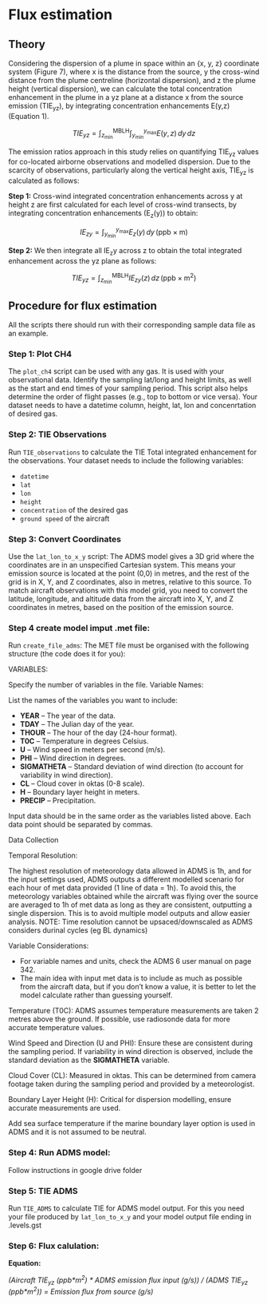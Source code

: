 # Flux estimation
## Theory 

Considering the dispersion of a plume in space within an {x, y, z} coordinate system (Figure 7), where x is the distance from the source, y the cross-wind distance from the plume centreline (horizontal dispersion), and z the plume height (vertical dispersion), we can calculate the total concentration enhancement in the plume in a yz plane at a distance x from the source emission (TIE<sub>yz</sub>), by integrating concentration enhancements E(y,z) (Equation 1).

$$
TIE_{yz} = \int_{z_{\text{min}}}^{\text{MBLH}} \int_{y_{\text{min}}}^{y_{\text{max}}} E(y,z) \, dy \, dz
$$

The emission ratios approach in this study  relies on quantifying TIE<sub>yz</sub> values for co-located airborne observations and modelled dispersion. Due to the scarcity of observations, particularly along the vertical height axis, TIE<sub>yz</sub> is calculated as follows:

**Step 1:** Cross-wind integrated concentration enhancements across y at height z are first calculated for each level of cross-wind transects, by integrating concentration enhancements (E<sub>z</sub>(y)) to obtain:

$$
IE_{zy} = \int_{y_{\text{min}}}^{y_{\text{max}}} E_{z}(y) \, dy   \,(\text{ppb} \times \text{m})
$$

**Step 2:** We then integrate all IE<sub>z</sub>y across z to obtain the total integrated enhancement across the yz plane as follows:

$$
TIE_{yz}  = \int_{z_{\text{min}}}^{\text{MBLH}} IE_{zy}(z) \, dz \,(\text{ppb} \times \text{m}^2)
$$


## Procedure for flux estimation

All the scripts there should run with their corresponding sample data file as an example. 

### Step 1: Plot CH4

The `plot_ch4` script can be used with any gas. It is used with your observational data. Identify the sampling lat/long and height limits, as well as the start and end times of your sampling period. This script also helps determine the order of flight passes (e.g., top to bottom or vice versa). Your dataset needs to have a datetime column, height, lat, lon and concenrtation of desired gas. 

### Step 2: TIE Observations

Run `TIE_observations` to calculate the TIE Total integrated enhancement for the observations. Your dataset needs to include the following variables:
- `datetime`
- `lat`
- `lon`
- `height`
- `concentration` of the desired gas
- `ground speed` of the aircraft

### Step 3: Convert Coordinates

Use the `lat_lon_to_x_y` script: The ADMS model gives a 3D grid where the coordinates are in an unspecified Cartesian system. This means your emission source is located at the point (0,0) in metres, and the rest of the grid is in X, Y, and Z coordinates, also in metres, relative to this source.
To match aircraft observations with this model grid, you need to convert the latitude, longitude, and altitude data from the aircraft into X, Y, and Z coordinates in metres, based on the position of the emission source.

### Step 4 create model imput .met file: 
Run `create_file_adms`: 
The MET file must be organised with the following structure (the code does it for you):

 VARIABLES:

Specify the number of variables in the file. 
 Variable Names:

List the names of the variables you want to include:
- **YEAR** – The year of the data.
- **TDAY** – The Julian day of the year.
- **THOUR** – The hour of the day (24-hour format).
- **T0C** – Temperature in degrees Celsius.
- **U** – Wind speed in meters per second (m/s).
- **PHI** – Wind direction in degrees.
- **SIGMATHETA** – Standard deviation of wind direction (to account for variability in wind direction).
- **CL** – Cloud cover in oktas (0-8 scale).
- **H** – Boundary layer height in meters.
- **PRECIP** – Precipitation.

Input data should be in the same order as the variables listed above. Each data point should be separated by commas.

 Data Collection 

Temporal Resolution:

The highest resolution of meteorology data allowed in ADMS is 1h, and for the input settings used, ADMS outputs a different modelled scenario for each hour of met data provided (1 line of data = 1h). To avoid this, the meteorology variables obtained while the aircraft was flying over the source are averaged to 1h of met data as long as they are consistent, outputting a single dispersion. This is to avoid multiple model outputs and allow easier analysis. 
 NOTE: Time resolution cannot be upsaced/downscaled as ADMS considers durinal cycles (eg BL dynamics) 

 Variable Considerations:

- For variable names and units, check the ADMS 6 user manual on page 342.
- The main idea with input met data is to include as much as possible from the aircraft data, but if you don’t know a value, it is better to let the model calculate rather than guessing yourself. 

Temperature (T0C): ADMS assumes temperature measurements are taken 2 metres above the ground. If possible, use radiosonde data for more accurate temperature values.

Wind Speed and Direction (U and PHI):  Ensure these are consistent during the sampling period. If variability in wind direction is observed, include the standard deviation as the **SIGMATHETA** variable.

Cloud Cover (CL): Measured in oktas. This can be determined from camera footage taken during the sampling period and provided by a meteorologist.

Boundary Layer Height (H): Critical for dispersion modelling, ensure accurate measurements are used.

Add sea surface temperature if the marine boundary layer option is used in ADMS and it is not assumed to be neutral.

### Step 4: Run ADMS model: 

Follow instructions in google drive folder 

### Step 5: TIE ADMS 
Run `TIE_ADMS` to calculate TIE for ADMS model output. For this you need your file produced by `lat_lon_to_x_y` and your model output file ending in .levels.gst

### Step 6: Flux calulation: 

**Equation:**

*(Aircraft TIE<sub>yz</sub> (ppb\*m<sup>2</sup>) \* ADMS emission flux input (g/s)) / (ADMS TIE<sub>yz</sub> (ppb\*m<sup>2</sup>)) = Emission flux from source (g/s)*




 
